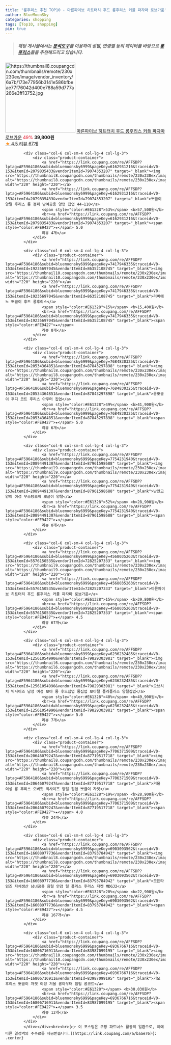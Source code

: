```yaml
---
title: "롱후리스 추천 TOP10 - 마른파이브 히트터치 후드 롱후리스 커플 파자마 로브가운"
author: BlueMoonSky
categories: shopping
tags: [Top10, shopping]
pin: true
---
```


> ##### 해당 게시물에서는 [**분석도구**](https://itemscout.io/)를 이용하여 **성별**, **연령별** 등의 데이터를 바탕으로 [**롱후리스**](https://link.coupang.com/a/baae76)들을 추천해드리고 있습니다.
<div class="container"><div class="row">
            <div class="col-6 col-sm-4 col-lg-4 col-lg-3">
                <div class="product-container">
                    <a href="https://link.coupang.com/re/AFFSDP?lptag=AF5964186&subid=bluemoonsky6999&pageKey=4568035263&traceid=V0-153&itemId=5576150563&vendorItemId=72825207273" target="_blank"><img src="https://thumbnail8.coupangcdn.com/thumbnails/remote/230x230ex/image/vendor_inventory/6a7b/173e77956b3141e586bfbeae77f76042d400e788a59d777a266e3ff13752.jpg" alt="https://thumbnail8.coupangcdn.com/thumbnails/remote/230x230ex/image/vendor_inventory/6a7b/173e77956b3141e586bfbeae77f76042d400e788a59d777a266e3ff13752.jpg" width="220" height="220"></a>
                    <a href="https://link.coupang.com/re/AFFSDP?lptag=AF5964186&subid=bluemoonsky6999&pageKey=4568035263&traceid=V0-153&itemId=5576150563&vendorItemId=72825207273" target="_blank">마른파이브 히트터치 후드 롱후리스 커플 파자마 로브가운</a>
                    <span style="color:#E61328">49%</span> <b>39,800원</b>
                    <br><a href="https://link.coupang.com/re/AFFSDP?lptag=AF5964186&subid=bluemoonsky6999&pageKey=4568035263&traceid=V0-153&itemId=5576150563&vendorItemId=72825207273" target="_blank"><span style="color:#FE9427">★</span> 4.5
                    리뷰 67개</a>
                </div>
            </div>
            
            <div class="col-6 col-sm-4 col-lg-4 col-lg-3">
                <div class="product-container">
                    <a href="https://link.coupang.com/re/AFFSDP?lptag=AF5964186&subid=bluemoonsky6999&pageKey=6162931216&traceid=V0-153&itemId=2079835433&vendorItemId=79074353207" target="_blank"><img src="https://thumbnail8.coupangcdn.com/thumbnails/remote/230x230ex/image/vendor_inventory/6f35/9027108dccb40b699346bbcee7dcca4c760b53e7fe3d67b9f1b757ce43ec.JPG" alt="https://thumbnail8.coupangcdn.com/thumbnails/remote/230x230ex/image/vendor_inventory/6f35/9027108dccb40b699346bbcee7dcca4c760b53e7fe3d67b9f1b757ce43ec.JPG" width="220" height="220"></a>
                    <a href="https://link.coupang.com/re/AFFSDP?lptag=AF5964186&subid=bluemoonsky6999&pageKey=6162931216&traceid=V0-153&itemId=2079835433&vendorItemId=79074353207" target="_blank">뽀글이 양털 후리스 롱 점퍼 남여공용 양면 집업 44~110</a>
                    <span style="color:#E61328">53%</span> <b>57,500원</b>
                    <br><a href="https://link.coupang.com/re/AFFSDP?lptag=AF5964186&subid=bluemoonsky6999&pageKey=6162931216&traceid=V0-153&itemId=2079835433&vendorItemId=79074353207" target="_blank"><span style="color:#FE9427">★</span> 5.0
                    리뷰 4개</a>
                </div>
            </div>
            
            <div class="col-6 col-sm-4 col-lg-4 col-lg-3">
                <div class="product-container">
                    <a href="https://link.coupang.com/re/AFFSDP?lptag=AF5964186&subid=bluemoonsky6999&pageKey=7417946335&traceid=V0-153&itemId=19235697045&vendorItemId=86352108745" target="_blank"><img src="https://thumbnail10.coupangcdn.com/thumbnails/remote/230x230ex/image/vendor_inventory/029f/09bb185b46554b0e9a3fea1b8315bf13054f3045d0b73c5b75fa9954b210.jpeg" alt="https://thumbnail10.coupangcdn.com/thumbnails/remote/230x230ex/image/vendor_inventory/029f/09bb185b46554b0e9a3fea1b8315bf13054f3045d0b73c5b75fa9954b210.jpeg" width="220" height="220"></a>
                    <a href="https://link.coupang.com/re/AFFSDP?lptag=AF5964186&subid=bluemoonsky6999&pageKey=7417946335&traceid=V0-153&itemId=19235697045&vendorItemId=86352108745" target="_blank">리버에노 뽀글이 후드 롱후리스</a>
                    <span style="color:#E61328">15%</span> <b>15,400원</b>
                    <br><a href="https://link.coupang.com/re/AFFSDP?lptag=AF5964186&subid=bluemoonsky6999&pageKey=7417946335&traceid=V0-153&itemId=19235697045&vendorItemId=86352108745" target="_blank"><span style="color:#FE9427">★</span> 
                    리뷰 0개</a>
                </div>
            </div>
            
            <div class="col-6 col-sm-4 col-lg-4 col-lg-3">
                <div class="product-container">
                    <a href="https://link.coupang.com/re/AFFSDP?lptag=AF5964186&subid=bluemoonsky6999&pageKey=7684830325&traceid=V0-153&itemId=20534364851&vendorItemId=87843297898" target="_blank"><img src="https://thumbnail8.coupangcdn.com/thumbnails/remote/230x230ex/image/vendor_inventory/6c9d/7b6cd2a0db5874eba7de0a76f3222bd1db8d501b331536dc7258e6c0b219.PNG" alt="https://thumbnail8.coupangcdn.com/thumbnails/remote/230x230ex/image/vendor_inventory/6c9d/7b6cd2a0db5874eba7de0a76f3222bd1db8d501b331536dc7258e6c0b219.PNG" width="220" height="220"></a>
                    <a href="https://link.coupang.com/re/AFFSDP?lptag=AF5964186&subid=bluemoonsky6999&pageKey=7684830325&traceid=V0-153&itemId=20534364851&vendorItemId=87843297898" target="_blank">롱뽀글이 후디 코트 후리스 아우터 집업</a>
                    <span style="color:#E61328">49%</span> <b>41,900원</b>
                    <br><a href="https://link.coupang.com/re/AFFSDP?lptag=AF5964186&subid=bluemoonsky6999&pageKey=7684830325&traceid=V0-153&itemId=20534364851&vendorItemId=87843297898" target="_blank"><span style="color:#FE9427">★</span> 5.0
                    리뷰 6개</a>
                </div>
            </div>
            
            <div class="col-6 col-sm-4 col-lg-4 col-lg-3">
                <div class="product-container">
                    <a href="https://link.coupang.com/re/AFFSDP?lptag=AF5964186&subid=bluemoonsky6999&pageKey=7754231940&traceid=V0-153&itemId=20894491307&vendorItemId=87961598688" target="_blank"><img src="https://thumbnail9.coupangcdn.com/thumbnails/remote/230x230ex/image/vendor_inventory/9917/d1f6b6444c3579af3c8276dbfdd9f7c4dd6d03af2f42864c14549d5ccc55.jpg" alt="https://thumbnail9.coupangcdn.com/thumbnails/remote/230x230ex/image/vendor_inventory/9917/d1f6b6444c3579af3c8276dbfdd9f7c4dd6d03af2f42864c14549d5ccc55.jpg" width="220" height="220"></a>
                    <a href="https://link.coupang.com/re/AFFSDP?lptag=AF5964186&subid=bluemoonsky6999&pageKey=7754231940&traceid=V0-153&itemId=20894491307&vendorItemId=87961598688" target="_blank">낭만고양이 여성 무스탕조끼 뽀글이 양털</a>
                    <span style="color:#E61328">52%</span> <b>28,900원</b>
                    <br><a href="https://link.coupang.com/re/AFFSDP?lptag=AF5964186&subid=bluemoonsky6999&pageKey=7754231940&traceid=V0-153&itemId=20894491307&vendorItemId=87961598688" target="_blank"><span style="color:#FE9427">★</span> 
                    리뷰 0개</a>
                </div>
            </div>
            
            <div class="col-6 col-sm-4 col-lg-4 col-lg-3">
                <div class="product-container">
                    <a href="https://link.coupang.com/re/AFFSDP?lptag=AF5964186&subid=bluemoonsky6999&pageKey=4568035263&traceid=V0-153&itemId=5576150535&vendorItemId=72825207333" target="_blank"><img src="https://thumbnail9.coupangcdn.com/thumbnails/remote/230x230ex/image/vendor_inventory/fc00/1156910cc50bdfe1db14c5439c42a744dd043df1cc36cc696d3c3f1cb836.jpg" alt="https://thumbnail9.coupangcdn.com/thumbnails/remote/230x230ex/image/vendor_inventory/fc00/1156910cc50bdfe1db14c5439c42a744dd043df1cc36cc696d3c3f1cb836.jpg" width="220" height="220"></a>
                    <a href="https://link.coupang.com/re/AFFSDP?lptag=AF5964186&subid=bluemoonsky6999&pageKey=4568035263&traceid=V0-153&itemId=5576150535&vendorItemId=72825207333" target="_blank">마른파이브 히트터치 후드 롱후리스 커플 파자마 로브가운</a>
                    <span style="color:#E61328">15%</span> <b>39,800원</b>
                    <br><a href="https://link.coupang.com/re/AFFSDP?lptag=AF5964186&subid=bluemoonsky6999&pageKey=4568035263&traceid=V0-153&itemId=5576150535&vendorItemId=72825207333" target="_blank"><span style="color:#FE9427">★</span> 4.5
                    리뷰 67개</a>
                </div>
            </div>
            
            <div class="col-6 col-sm-4 col-lg-4 col-lg-3">
                <div class="product-container">
                    <a href="https://link.coupang.com/re/AFFSDP?lptag=AF5964186&subid=bluemoonsky6999&pageKey=6236232485&traceid=V0-153&itemId=12561054990&vendorItemId=79829303981" target="_blank"><img src="https://thumbnail6.coupangcdn.com/thumbnails/remote/230x230ex/image/vendor_inventory/4c29/a72d5fffeccb5708e91b427a54e6767e659525b058fb746f896dd40761d8.jpg" alt="https://thumbnail6.coupangcdn.com/thumbnails/remote/230x230ex/image/vendor_inventory/4c29/a72d5fffeccb5708e91b427a54e6767e659525b058fb746f896dd40761d8.jpg" width="220" height="220"></a>
                    <a href="https://link.coupang.com/re/AFFSDP?lptag=AF5964186&subid=bluemoonsky6999&pageKey=6236232485&traceid=V0-153&itemId=12561054990&vendorItemId=79829303981" target="_blank">오브치치 빅사이즈 남성 여성 보아 롱 후드집업 롱집업 보아털 폴라폴리스 양털집업</a>
                    <span style="color:#E61328">40%</span> <b>49,900원</b>
                    <br><a href="https://link.coupang.com/re/AFFSDP?lptag=AF5964186&subid=bluemoonsky6999&pageKey=6236232485&traceid=V0-153&itemId=12561054990&vendorItemId=79829303981" target="_blank"><span style="color:#FE9427">★</span> 5.0
                    리뷰 7개</a>
                </div>
            </div>
            
            <div class="col-6 col-sm-4 col-lg-4 col-lg-3">
                <div class="product-container">
                    <a href="https://link.coupang.com/re/AFFSDP?lptag=AF5964186&subid=bluemoonsky6999&pageKey=7706371509&traceid=V0-153&itemId=20646079247&vendorItemId=87719517718" target="_blank"><img src="https://thumbnail8.coupangcdn.com/thumbnails/remote/230x230ex/image/vendor_inventory/36b6/b529c09cd3986db3e729007acc4318c79a950eaae005948af8ed709b9897.jpg" alt="https://thumbnail8.coupangcdn.com/thumbnails/remote/230x230ex/image/vendor_inventory/36b6/b529c09cd3986db3e729007acc4318c79a950eaae005948af8ed709b9897.jpg" width="220" height="220"></a>
                    <a href="https://link.coupang.com/re/AFFSDP?lptag=AF5964186&subid=bluemoonsky6999&pageKey=7706371509&traceid=V0-153&itemId=20646079247&vendorItemId=87719517718" target="_blank">겨울 여성 롱 후리스 오버핏 빅사이즈 양털 집업 뽀글이 자켓</a>
                    <span style="color:#E61328">19%</span> <b>28,900원</b>
                    <br><a href="https://link.coupang.com/re/AFFSDP?lptag=AF5964186&subid=bluemoonsky6999&pageKey=7706371509&traceid=V0-153&itemId=20646079247&vendorItemId=87719517718" target="_blank"><span style="color:#FE9427">★</span> 4.0
                    리뷰 24개</a>
                </div>
            </div>
            
            <div class="col-6 col-sm-4 col-lg-4 col-lg-3">
                <div class="product-container">
                    <a href="https://link.coupang.com/re/AFFSDP?lptag=AF5964186&subid=bluemoonsky6999&pageKey=6903093562&traceid=V0-153&itemId=16608977736&vendorItemId=83793784942" target="_blank"><img src="https://thumbnail8.coupangcdn.com/thumbnails/remote/230x230ex/image/vendor_inventory/335d/f1b0e2a79ba00fc54ed38aaee670964908cee1789435617bcffa736c4829.jpg" alt="https://thumbnail8.coupangcdn.com/thumbnails/remote/230x230ex/image/vendor_inventory/335d/f1b0e2a79ba00fc54ed38aaee670964908cee1789435617bcffa736c4829.jpg" width="220" height="220"></a>
                    <a href="https://link.coupang.com/re/AFFSDP?lptag=AF5964186&subid=bluemoonsky6999&pageKey=6903093562&traceid=V0-153&itemId=16608977736&vendorItemId=83793784942" target="_blank">모든타임즈 자체생산 남녀공용 융털 안감 털 플리스 후리스 자켓 MDGJ2</a>
                    <span style="color:#E61328">20%</span> <b>22,900원</b>
                    <br><a href="https://link.coupang.com/re/AFFSDP?lptag=AF5964186&subid=bluemoonsky6999&pageKey=6903093562&traceid=V0-153&itemId=16608977736&vendorItemId=83793784942" target="_blank"><span style="color:#FE9427">★</span> 4.5
                    리뷰 167개</a>
                </div>
            </div>
            
            <div class="col-6 col-sm-4 col-lg-4 col-lg-3">
                <div class="product-container">
                    <a href="https://link.coupang.com/re/AFFSDP?lptag=AF5964186&subid=bluemoonsky6999&pageKey=6936766716&traceid=V0-153&itemId=16806716911&vendorItemId=83987099195" target="_blank"><img src="https://thumbnail10.coupangcdn.com/thumbnails/remote/230x230ex/image/vendor_inventory/e22f/4bcab5f4698b4510cd35f010d50d02ee369ec5bacc78ac7c99483c32ce6f.jpg" alt="https://thumbnail10.coupangcdn.com/thumbnails/remote/230x230ex/image/vendor_inventory/e22f/4bcab5f4698b4510cd35f010d50d02ee369ec5bacc78ac7c99483c32ce6f.jpg" width="220" height="220"></a>
                    <a href="https://link.coupang.com/re/AFFSDP?lptag=AF5964186&subid=bluemoonsky6999&pageKey=6936766716&traceid=V0-153&itemId=16806716911&vendorItemId=83987099195" target="_blank">기모 후리스 뽀글이 자켓 여성 겨울 롱아우터 집업 롱코트</a>
                    <span style="color:#E61328"></span> <b>30,030원</b>
                    <br><a href="https://link.coupang.com/re/AFFSDP?lptag=AF5964186&subid=bluemoonsky6999&pageKey=6936766716&traceid=V0-153&itemId=16806716911&vendorItemId=83987099195" target="_blank"><span style="color:#FE9427">★</span> 3.5
                    리뷰 12개</a>
                </div>
            </div>
            </div></div><br><br>[👉 이 포스팅은 쿠팡 파트너스 활동의 일환으로, 이에 따른 일정액의 수수료를 제공받습니다.](https://link.coupang.com/a/baae76){: .center}